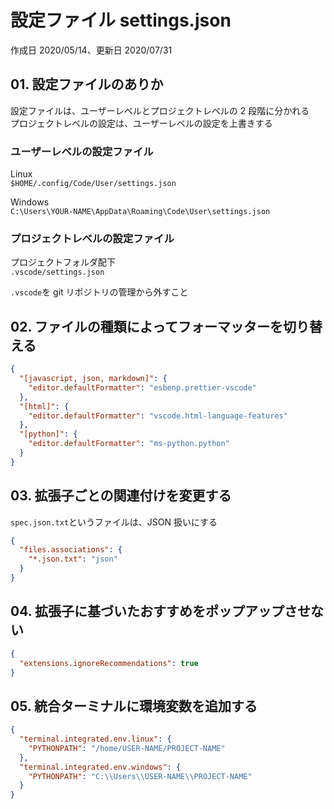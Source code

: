# 設定ファイル settings.json

作成日 2020/05/14、更新日 2020/07/31

## 01. 設定ファイルのありか

設定ファイルは、ユーザーレベルとプロジェクトレベルの 2 段階に分かれる\
プロジェクトレベルの設定は、ユーザーレベルの設定を上書きする

### ユーザーレベルの設定ファイル

Linux\
`$HOME/.config/Code/User/settings.json`

Windows\
`C:\Users\YOUR-NAME\AppData\Roaming\Code\User\settings.json`

### プロジェクトレベルの設定ファイル

プロジェクトフォルダ配下\
`.vscode/settings.json`

`.vscode`を git リポジトリの管理から外すこと

## 02. ファイルの種類によってフォーマッターを切り替える

```json
{
  "[javascript, json, markdown]": {
    "editor.defaultFormatter": "esbenp.prettier-vscode"
  },
  "[html]": {
    "editor.defaultFormatter": "vscode.html-language-features"
  },
  "[python]": {
    "editor.defaultFormatter": "ms-python.python"
  }
}
```

## 03. 拡張子ごとの関連付けを変更する

`spec.json.txt`というファイルは、JSON 扱いにする

```json
{
  "files.associations": {
    "*.json.txt": "json"
  }
}
```

## 04. 拡張子に基づいたおすすめをポップアップさせない

```json
{
  "extensions.ignoreRecommendations": true
}
```

## 05. 統合ターミナルに環境変数を追加する

```json
{
  "terminal.integrated.env.linux": {
    "PYTHONPATH": "/home/USER-NAME/PROJECT-NAME"
  },
  "terminal.integrated.env.windows": {
    "PYTHONPATH": "C:\\Users\\USER-NAME\\PROJECT-NAME"
  }
}
```
